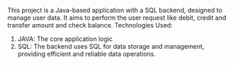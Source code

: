 This project is a Java-based application with a SQL backend, designed to manage user data. It aims to perform the user request like debit, credit and transfer amount and check balance.
Technologies Used:
1. JAVA: The core application logic
2. SQL: The backend uses SQL for data storage and management, providing efficient and reliable data operations.
